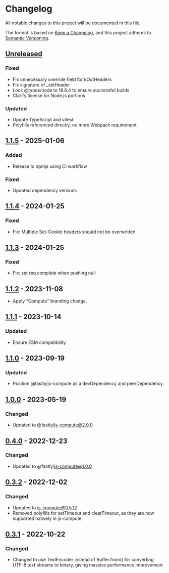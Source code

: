 # Changelog

All notable changes to this project will be documented in this file.

The format is based on [Keep a Changelog](https://keepachangelog.com/en/1.0.0/),
and this project adheres to [Semantic Versioning](https://semver.org/spec/v2.0.0.html).

## [Unreleased]

### Fixed

- Fix unnecessary override field for kOutHeaders
- Fix signature of _setHeader
- Lock @types/node to 18.6.4 to ensure successful builds
- Clarify license for Node.js portions

### Updated

- Update TypeScript and vitest
- Polyfills referenced directly, no more Webpack requirement

## [1.1.5] - 2025-01-06

### Added

- Release to npmjs using CI workflow

### Fixed

- Updated dependency versions

## [1.1.4] - 2024-01-25

### Fixed

- Fix: Multiple Set-Cookie headers should not be overwritten

## [1.1.3] - 2024-01-25

### Fixed

- Fix: set req complete when pushing null

## [1.1.2] - 2023-11-08

- Apply "Compute" branding change.

## [1.1.1] - 2023-10-14

### Updated

- Ensure ESM compatibility

## [1.1.0] - 2023-09-19

### Updated

- Position @fastly/js-compute as a devDependency and peerDependency.

## [1.0.0] - 2023-05-19

### Changed

- Updated to @fastly/js-compute@2.0.0

## [0.4.0] - 2022-12-23

### Changed

- Updated to @fastly/js-compute@1.0.0

## [0.3.2] - 2022-12-02

### Changed

- Updated to js-compute@0.5.12
- Removed polyfills for setTimeout and clearTimeout, as they are now supported natively in js-compute

## [0.3.1] - 2022-10-22

### Changed

- Changed to use TextEncoder instead of Buffer.from() for converting UTF-8 text streams to binary, giving massive performance improvement

[unreleased]: https://github.com/fastly/http-compute-js/compare/v1.1.5...HEAD
[1.1.5]: https://github.com/fastly/http-compute-js/compare/v1.1.4...v1.1.5
[1.1.4]: https://github.com/fastly/http-compute-js/compare/v1.1.3...v1.1.4
[1.1.3]: https://github.com/fastly/http-compute-js/compare/v1.1.2...v1.1.3
[1.1.2]: https://github.com/fastly/http-compute-js/compare/v1.1.1...v1.1.2
[1.1.1]: https://github.com/fastly/http-compute-js/compare/v1.1.0...v1.1.1
[1.1.0]: https://github.com/fastly/http-compute-js/compare/v1.0.0...v1.1.0
[1.0.0]: https://github.com/fastly/http-compute-js/compare/v0.4.0...v1.0.0
[0.4.0]: https://github.com/fastly/http-compute-js/compare/v0.3.2...v0.4.0
[0.3.2]: https://github.com/fastly/http-compute-js/compare/v0.3.1...v0.3.2
[0.3.1]: https://github.com/fastly/http-compute-js/releases/tag/v0.3.1
